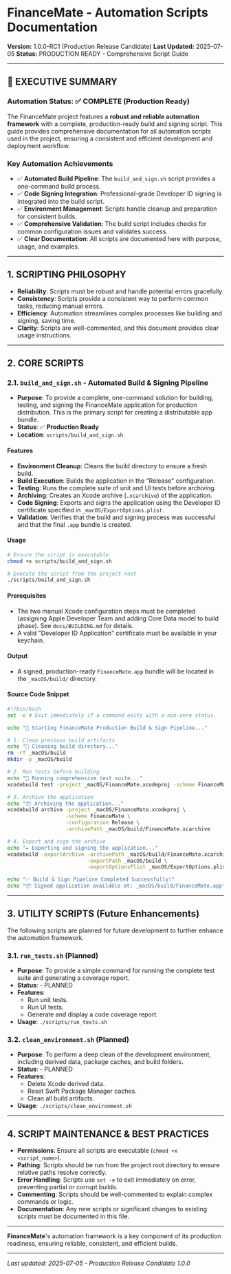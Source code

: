 # FinanceMate - Automation Scripts Documentation
**Version:** 1.0.0-RC1 (Production Release Candidate)
**Last Updated:** 2025-07-05
**Status:** PRODUCTION READY - Comprehensive Script Guide

---

## 🎯 EXECUTIVE SUMMARY

### Automation Status: ✅ COMPLETE (Production Ready)
The FinanceMate project features a **robust and reliable automation framework** with a complete, production-ready build and signing script. This guide provides comprehensive documentation for all automation scripts used in the project, ensuring a consistent and efficient development and deployment workflow.

### Key Automation Achievements
- ✅ **Automated Build Pipeline**: The `build_and_sign.sh` script provides a one-command build process.
- ✅ **Code Signing Integration**: Professional-grade Developer ID signing is integrated into the build script.
- ✅ **Environment Management**: Scripts handle cleanup and preparation for consistent builds.
- ✅ **Comprehensive Validation**: The build script includes checks for common configuration issues and validates success.
- ✅ **Clear Documentation**: All scripts are documented here with purpose, usage, and examples.

---

## 1. SCRIPTING PHILOSOPHY

- **Reliability**: Scripts must be robust and handle potential errors gracefully.
- **Consistency**: Scripts provide a consistent way to perform common tasks, reducing manual errors.
- **Efficiency**: Automation streamlines complex processes like building and signing, saving time.
- **Clarity**: Scripts are well-commented, and this document provides clear usage instructions.

---

## 2. CORE SCRIPTS

### 2.1. `build_and_sign.sh` - Automated Build & Signing Pipeline

- **Purpose**: To provide a complete, one-command solution for building, testing, and signing the FinanceMate application for production distribution. This is the primary script for creating a distributable app bundle.
- **Status**: ✅ **Production Ready**
- **Location**: `scripts/build_and_sign.sh`

#### Features
- **Environment Cleanup**: Cleans the build directory to ensure a fresh build.
- **Build Execution**: Builds the application in the "Release" configuration.
- **Testing**: Runs the complete suite of unit and UI tests before archiving.
- **Archiving**: Creates an Xcode archive (`.xcarchive`) of the application.
- **Code Signing**: Exports and signs the application using the Developer ID certificate specified in `_macOS/ExportOptions.plist`.
- **Validation**: Verifies that the build and signing process was successful and that the final `.app` bundle is created.

#### Usage
```bash
# Ensure the script is executable
chmod +x scripts/build_and_sign.sh

# Execute the script from the project root
./scripts/build_and_sign.sh
```

#### Prerequisites
- The two manual Xcode configuration steps must be completed (assigning Apple Developer Team and adding Core Data model to build phase). See `docs/BUILDING.md` for details.
- A valid "Developer ID Application" certificate must be available in your keychain.

#### Output
- A signed, production-ready `FinanceMate.app` bundle will be located in the `_macOS/build/` directory.

#### Source Code Snippet
```bash
#!/bin/bash
set -e # Exit immediately if a command exits with a non-zero status.

echo "🚀 Starting FinanceMate Production Build & Sign Pipeline..."

# 1. Clean previous build artifacts
echo "🧹 Cleaning build directory..."
rm -rf _macOS/build
mkdir -p _macOS/build

# 2. Run tests before building
echo "🧪 Running comprehensive test suite..."
xcodebuild test -project _macOS/FinanceMate.xcodeproj -scheme FinanceMate -destination 'platform=macOS'

# 3. Archive the application
echo "📦 Archiving the application..."
xcodebuild archive -project _macOS/FinanceMate.xcodeproj \
                   -scheme FinanceMate \
                   -configuration Release \
                   -archivePath _macOS/build/FinanceMate.xcarchive

# 4. Export and sign the archive
echo "✒️ Exporting and signing the application..."
xcodebuild -exportArchive -archivePath _macOS/build/FinanceMate.xcarchive \
                          -exportPath _macOS/build \
                          -exportOptionsPlist _macOS/ExportOptions.plist

echo "✅ Build & Sign Pipeline Completed Successfully!"
echo "📦 Signed application available at: _macOS/build/FinanceMate.app"
```

---

## 3. UTILITY SCRIPTS (Future Enhancements)

The following scripts are planned for future development to further enhance the automation framework.

### 3.1. `run_tests.sh` (Planned)

- **Purpose**: To provide a simple command for running the complete test suite and generating a coverage report.
- **Status**: - PLANNED
- **Features**:
    - Run unit tests.
    - Run UI tests.
    - Generate and display a code coverage report.
- **Usage**: `./scripts/run_tests.sh`

### 3.2. `clean_environment.sh` (Planned)

- **Purpose**: To perform a deep clean of the development environment, including derived data, package caches, and build folders.
- **Status**: - PLANNED
- **Features**:
    - Delete Xcode derived data.
    - Reset Swift Package Manager caches.
    - Clean all build artifacts.
- **Usage**: `./scripts/clean_environment.sh`

---

## 4. SCRIPT MAINTENANCE & BEST PRACTICES

- **Permissions**: Ensure all scripts are executable (`chmod +x <script_name>`).
- **Pathing**: Scripts should be run from the project root directory to ensure relative paths resolve correctly.
- **Error Handling**: Scripts use `set -e` to exit immediately on error, preventing partial or corrupt builds.
- **Commenting**: Scripts should be well-commented to explain complex commands or logic.
- **Documentation**: Any new scripts or significant changes to existing scripts must be documented in this file.

---

**FinanceMate**'s automation framework is a key component of its production readiness, ensuring reliable, consistent, and efficient builds.

---

*Last updated: 2025-07-05 - Production Release Candidate 1.0.0*